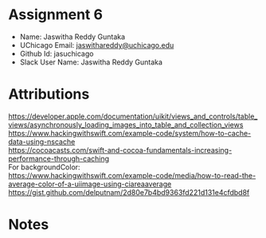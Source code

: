 # Assignment 6

- Name: Jaswitha Reddy Guntaka
- UChicago Email: jaswithareddy@uchicago.edu
- Github Id: jasuchicago
- Slack User Name: Jaswitha Reddy Guntaka

# Attributions

https://developer.apple.com/documentation/uikit/views_and_controls/table_views/asynchronously_loading_images_into_table_and_collection_views <br>
https://www.hackingwithswift.com/example-code/system/how-to-cache-data-using-nscache <br>
https://cocoacasts.com/swift-and-cocoa-fundamentals-increasing-performance-through-caching <br>
For backgroundColor:<br>
https://www.hackingwithswift.com/example-code/media/how-to-read-the-average-color-of-a-uiimage-using-ciareaaverage <br>
https://gist.github.com/delputnam/2d80e7b4bd9363fd221d131e4cfdbd8f <br>

# Notes
